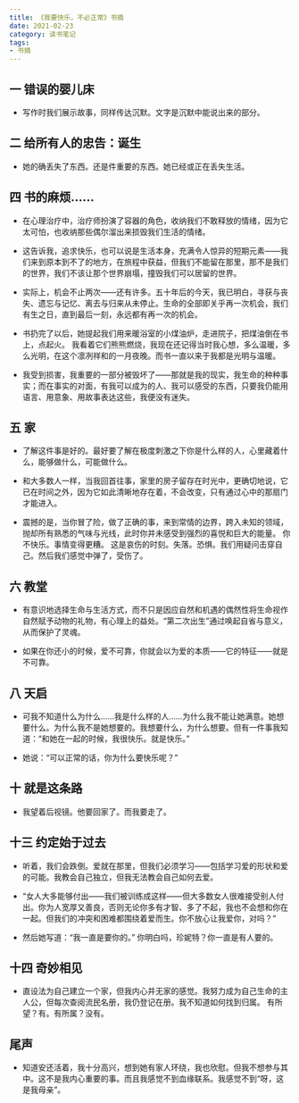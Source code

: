 ```yaml
---
title: 《我要快乐，不必正常》书摘
date: 2021-02-23
category: 读书笔记
tags: 
- 书摘
---
```


## 一 错误的婴儿床

- 写作时我们展示故事，同样传达沉默。文字是沉默中能说出来的部分。

## 二 给所有人的忠告：诞生

- 她的确丢失了东西。还是件重要的东西。她已经或正在丢失生活。

## 四 书的麻烦……

- 在心理治疗中，治疗师扮演了容器的角色，收纳我们不敢释放的情绪，因为它太可怕，也收纳那些偶尔溜出来损毁我们生活的情绪。

- 这告诉我，追求快乐，也可以说是生活本身，充满令人惊异的短期元素——我们来到原本到不了的地方，在旅程中获益，但我们不能留在那里，那不是我们的世界，我们不该让那个世界崩塌，撞毁我们可以居留的世界。

- 实际上，机会不止两次——还有许多。五十年后的今天，我已明白，寻获与丧失、遗忘与记忆、离去与归来从未停止。生命的全部即关乎再一次机会，我们有生之日，直到最后一刻，永远都有再一次的机会。

- 书扔完了以后，她提起我们用来暖浴室的小煤油炉，走进院子，把煤油倒在书上，点起火。 我看着它们熊熊燃烧，我现在还记得当时我心想，多么温暖，多么光明，在这个凛冽祥和的一月夜晚。而书一直以来于我都是光明与温暖。

- 我受到损害，我重要的一部分被毁坏了——那就是我的现实，我生命的种种事实；而在事实的对面，有我可以成为的人、我可以感受的东西，只要我仍能用语言、用意象、用故事表达这些，我便没有迷失。

## 五 家

- 了解这件事是好的。最好要了解在极度刺激之下你是什么样的人，心里藏着什么，能够做什么，可能做什么。

- 和大多数人一样，当我回首往事，家里的房子留存在时光中，更确切地说，它已在时间之外，因为它如此清晰地存在着，不会改变，只有通过心中的那扇门才能进入。

- 震撼的是，当你冒了险，做了正确的事，来到常情的边界，跨入未知的领域，抛却所有熟悉的气味与光线，此时你并未感受到强烈的喜悦和巨大的能量。 你不快乐。事情变得更糟。 这是哀伤的时刻。失落。恐惧。我们用疑问击穿自己。然后我们感觉中弹了，受伤了。

## 六 教堂

- 有意识地选择生命与生活方式，而不只是因应自然和机遇的偶然性将生命视作自然赋予动物的礼物，有心理上的益处。“第二次出生”通过唤起自省与意义，从而保护了灵魂。

- 如果在你还小的时候，爱不可靠，你就会以为爱的本质——它的特征——就是不可靠。

## 八 天启

- 可我不知道什么为什么……我是什么样的人……为什么我不能让她满意。她想要什么。为什么我不是她想要的。我想要什么，为什么想要。但有一件事我知道：“和她在一起的时候，我很快乐。就是快乐。”

- 她说：“可以正常的话，你为什么要快乐呢？”

## 十 就是这条路

- 我望着后视镜。他要回家了。而我要走了。

## 十三 约定始于过去

- 听着，我们会跌倒。爱就在那里，但我们必须学习——包括学习爱的形状和爱的可能。我教会自己独立，但我无法教会自己如何去爱。

- “女人大多能够付出——我们被训练成这样——但大多数女人很难接受别人付出。你为人宽厚又善良，否则无论你多有才智、多了不起，我也不会想和你在一起。但我们的冲突和困难都围绕着爱而生。你不放心让我爱你，对吗？”

- 然后她写道：“我一直是要你的。” 你明白吗，珍妮特？你一直是有人要的。

## 十四 奇妙相见

- 直设法为自己建立一个家，但我内心并无家的感觉。我努力成为自己生命的主人公，但每次查阅流民名册，我仍登记在册。我不知道如何找到归属。 有所望？有。有所属？没有。

## 尾声

- 知道安还活着，我十分高兴，想到她有家人环绕，我也欣慰。但我不想参与其中。这不是我内心重要的事。而且我感觉不到血缘联系。我感觉不到“呀，这是我母亲”。